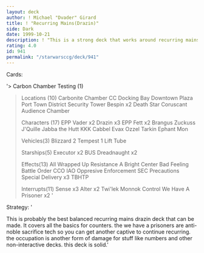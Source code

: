 ```yaml
---
layout: deck
author: ! Michael "Dvader" Girard
title: ! "Recurring Mains(Drazin)"
side: Dark
date: 1999-10-21
description: ! "This is a strong deck that works around recurring mains and toys and taking care of the light side mains.  has side strategies for force loss."
rating: 4.0
id: 941
permalink: "/starwarsccg/deck/941"
---
```

Cards: 

'> Carbon Chamber Testing (1)
  >
  > Locations (10)
  > Carbonite Chamber
  > CC Docking Bay
  > Downtown Plaza
  > Port Town District
  > Security Tower
  > Bespin x2
  > Death Star
  > Coruscant
  > Audience Chamber
  >
  > Characters (17)
  > EPP Vader x2
  > Drazin x3
  > EPP Fett x2
  > Brangus
  > Zuckuss
  > J'Quille
  > Jabba the Hutt
  > KKK
  > Cabbel
  > Evax
  > Ozzel
  > Tarkin
  > Ephant Mon
  >
  > Vehicles(3)
  > Blizzard 2
  > Tempest 1
  > Lift Tube
  >
  > Starships(5)
  > Executor x2
  > BUS
  > Dreadnaught x2
  >
  > Effects(13)
  All Wrapped Up
  > Resistance
  > A Bright Center
  > Bad Feeling
  > Battle Order
  > CCO
  > IAO
  > Oppresive Enforcement
  > SEC Precautions
  > Special Delivery x3
  > TBHTP
  >
  > Interrupts(11)
  > Sense x3
  > Alter x2
  > Twi'lek
  > Monnok
  > Control
  > We Have A Prisoner x2 '

Strategy: '

This is probably the best balanced recurring mains drazin deck that can be made.	It covers all the basics for counters.	the we have a prisoners are anti-noble sacrifice tech so you can get another captive to continue recurring.  the occupation is another form of damage for stuff like numbers and other non-interactive decks.  this deck is solid.'
